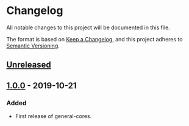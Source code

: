 # Changelog
All notable changes to this project will be documented in this file.

The format is based on [Keep a Changelog](https://keepachangelog.com/en/1.0.0/),
and this project adheres to [Semantic Versioning](https://semver.org/spec/v2.0.0.html).

## [Unreleased]

## [1.0.0] - 2019-10-21
### Added
- First release of general-cores.

[Unreleased]: https://www.ohwr.org/project/general-cores/compare/v1.0.0...proposed_master
[1.0.0]: https://www.ohwr.org/project/general-cores/tags/v1.0.0
